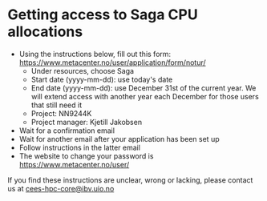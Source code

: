 # Getting access to Saga CPU allocations

* Using the instructions below, fill out this form: https://www.metacenter.no/user/application/form/notur/
  * Under resources, choose Saga
  * Start date (yyyy-mm-dd): use today's date
  * End date (yyyy-mm-dd): use December 31st of the current year. We will extend access with another year each December for those users that still need it
  * Project: NN9244K
  * Project manager: Kjetill Jakobsen
* Wait for a confirmation email
* Wait for another email after your application has been set up
* Follow instructions in the latter email
* The website to change your password is https://www.metacenter.no/user/

If you find these instructions are unclear, wrong or lacking, please contact us at cees-hpc-core@ibv.uio.no
